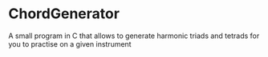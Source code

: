 # ChordGenerator
A small program in C that allows to generate harmonic triads and tetrads for you to practise on a given instrument
